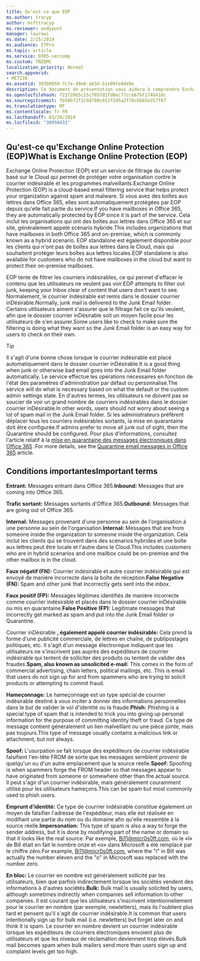 ```yaml
---
title: Qu'est-ce que EOP
ms.author: tracyp
author: msfttracyp
ms.reviewer: andypunt
manager: laurawi
ms.date: 2/25/2019
ms.audience: ITPro
ms.topic: article
ms.service: O365-seccomp
ms.custom: TN2DMC
localization_priority: Normal
search.appverid:
- MET150
ms.assetid: 393b0050-7c7e-49e6-a03d-b1e09fe4de9e
description: Ce document de présentation vous aidera à comprendre Exchange Online Protection (EOP) et quelques termes importants. Ceci s'applique aux clients Office 365 qui protègent les boîtes aux lettres Exchange Online hébergées dans le Cloud et les clients autonomes EOP qui protègent les boîtes aux lettres locales telles qu'Exchange Server 2016.
ms.openlocfilehash: f23f28b5c15c7057d1fd8ec77cce67bf1746410c
ms.sourcegitcommit: fb50bf2f2c9d780c911f245a2f78c6bb5e357f67
ms.translationtype: MT
ms.contentlocale: fr-FR
ms.lasthandoff: 03/28/2019
ms.locfileid: "30950431"
---
```

## <a name="what-is-exchange-online-protection-eop"></a><span data-ttu-id="a43d2-104">Qu'est-ce qu'Exchange Online Protection (EOP)</span><span class="sxs-lookup"><span data-stu-id="a43d2-104">What is Exchange Online Protection (EOP)</span></span>

<span data-ttu-id="a43d2-105">Exchange Online Protection (EOP) est un service de filtrage du courrier basé sur le Cloud qui permet de protéger votre organisation contre le courrier indésirable et les programmes malveillants.</span><span class="sxs-lookup"><span data-stu-id="a43d2-105">Exchange Online Protection (EOP) is a cloud-based email filtering service that helps protect your organization against spam and malware.</span></span> <span data-ttu-id="a43d2-106">Si vous avez des boîtes aux lettres dans Office 365, elles sont automatiquement protégées par EOP depuis qu'elle fait partie du service.</span><span class="sxs-lookup"><span data-stu-id="a43d2-106">If you have mailboxes in Office 365, they are automatically protected by EOP since it is part of the service.</span></span> <span data-ttu-id="a43d2-107">Cela inclut les organisations qui ont des boîtes aux lettres dans Office 365 et sur site, généralement appelé scénario hybride.</span><span class="sxs-lookup"><span data-stu-id="a43d2-107">This includes organizations that have mailboxes in both Office 365 and on-premise, which is commonly known as a hybrid scenario.</span></span> <span data-ttu-id="a43d2-108">EOP standalone est également disponible pour les clients qui n'ont pas de boîtes aux lettres dans le Cloud, mais qui souhaitent protéger leurs boîtes aux lettres locales.</span><span class="sxs-lookup"><span data-stu-id="a43d2-108">EOP standalone is also available for customers who do not have mailboxes in the cloud but want to protect their on-premise mailboxes.</span></span> 

<span data-ttu-id="a43d2-109">EOP tente de filtrer les courriers indésirables, ce qui permet d'effacer le contenu que les utilisateurs ne veulent pas voir.</span><span class="sxs-lookup"><span data-stu-id="a43d2-109">EOP attempts to filter out junk, keeping your Inbox clear of content that users don't want to see.</span></span> <span data-ttu-id="a43d2-110">Normalement, le courrier indésirable est remis dans le dossier courrier inDésirable.</span><span class="sxs-lookup"><span data-stu-id="a43d2-110">Normally, junk mail is delivered to the Junk Email folder.</span></span> <span data-ttu-id="a43d2-111">Certains utilisateurs aiment s'assurer que le filtrage fait ce qu'ils veulent, afin que le dossier courrier inDésirable soit un moyen facile pour les utilisateurs de s'en assurer.</span><span class="sxs-lookup"><span data-stu-id="a43d2-111">Some users like to check to make sure the filtering is doing what they want so the Junk Email folder is an easy way for users to check on their own.</span></span>  

> [!TIP]
> <span data-ttu-id="a43d2-112">Il s'agit d'une bonne chose lorsque le courrier indésirable est placé automatiquement dans le dossier courrier inDésirable.</span><span class="sxs-lookup"><span data-stu-id="a43d2-112">It is a good thing when junk or otherwise bad email goes into the Junk Email folder automatically.</span></span> <span data-ttu-id="a43d2-113">Le service effectue les opérations nécessaires en fonction de l'état des paramètres d'administration par défaut ou personnalisé.</span><span class="sxs-lookup"><span data-stu-id="a43d2-113">The service will do what is necessary based on what the default or the custom admin settings state.</span></span> <span data-ttu-id="a43d2-114">En d'autres termes, les utilisateurs ne doivent pas se soucier de voir un grand nombre de courriers indésirables dans le dossier courrier inDésirable.</span><span class="sxs-lookup"><span data-stu-id="a43d2-114">In other words, users should not worry about seeing a lot of spam mail in the Junk Email folder.</span></span> <span data-ttu-id="a43d2-115">Si les administrateurs préfèrent déplacer tous les courriers indésirables sortants, la mise en quarantaine doit être configurée.</span><span class="sxs-lookup"><span data-stu-id="a43d2-115">If admins prefer to move all junk out of sight, then the Quarantine should be configured.</span></span> <span data-ttu-id="a43d2-116">Pour plus d'informations, consultez l'article relatif à la [mise en quarantaine des messages électroniques dans Office 365](../quarantine-email-messages.md) .</span><span class="sxs-lookup"><span data-stu-id="a43d2-116">For more details, see the [Quarantine email messages in Office 365](../quarantine-email-messages.md) article.</span></span>

## <a name="important-terms"></a><span data-ttu-id="a43d2-117">Conditions importantes</span><span class="sxs-lookup"><span data-stu-id="a43d2-117">Important terms</span></span>

<span data-ttu-id="a43d2-118">**Entrant:** Messages entrant dans Office 365.</span><span class="sxs-lookup"><span data-stu-id="a43d2-118">**Inbound:** Messages that are coming into Office 365.</span></span>

<span data-ttu-id="a43d2-119">**Trafic sortant:** Messages sortants d'Office 365.</span><span class="sxs-lookup"><span data-stu-id="a43d2-119">**Outbound:** Messages that are going out of Office 365.</span></span>

<span data-ttu-id="a43d2-120">**Internal:** Messages provenant d'une personne au sein de l'organisation à une personne au sein de l'organisation.</span><span class="sxs-lookup"><span data-stu-id="a43d2-120">**Internal:** Messages that are from someone inside the organization to someone inside the organization.</span></span> <span data-ttu-id="a43d2-121">Cela inclut les clients qui se trouvent dans des scénarios hybrides et une boîte aux lettres peut être locale et l'autre dans le Cloud.</span><span class="sxs-lookup"><span data-stu-id="a43d2-121">This includes customers who are in hybrid scenarios and one mailbox could be on-premise and the other mailbox is in the cloud.</span></span>

<span data-ttu-id="a43d2-122">**Faux négatif (FN):** Courrier indésirable et autre courrier indésirable qui est envoyé de manière incorrecte dans la boîte de réception.</span><span class="sxs-lookup"><span data-stu-id="a43d2-122">**False Negative (FN):** Spam and other junk that incorrectly gets sent into the inbox.</span></span>

<span data-ttu-id="a43d2-123">**Faux positif (FP):** Messages légitimes identifiés de manière incorrecte comme courrier indésirable et placés dans le dossier courrier inDésirable ou mis en quarantaine.</span><span class="sxs-lookup"><span data-stu-id="a43d2-123">**False Positive (FP):** Legitimate messages that incorrectly get marked as spam and put into the Junk Email folder or Quarantine.</span></span>

<span data-ttu-id="a43d2-124">Courrier inDésirable **, également appelé courrier indésirable:** Cela prend la forme d'une publicité commerciale, de lettres en chaîne, de publipostages politiques, etc. Il s'agit d'un message électronique indiquant que les utilisateurs ne s'inscrivent pas auprès des expéditeurs de courrier indésirable qui tentent de solliciter des produits ou tentent de valider des fraudes.</span><span class="sxs-lookup"><span data-stu-id="a43d2-124">**Spam, also known as unsolicited e-mail:** This comes in the form of commercial advertising, chain letters, political mailings, etc. This is email that users do not sign up for and from spammers who are trying to solicit products or attempting to commit fraud.</span></span>

<span data-ttu-id="a43d2-125">**Hameçonnage:** Le hameçonnage est un type spécial de courrier indésirable destiné à vous inciter à donner des informations personnelles dans le but de valider le vol d'identité ou la fraude.</span><span class="sxs-lookup"><span data-stu-id="a43d2-125">**Phish:** Phishing is a special type of spam that is intended to trick you into giving up personal information for the purpose of committing identity theft or fraud.</span></span> <span data-ttu-id="a43d2-126">Ce type de message contient généralement un lien malveillant ou une pièce jointe, mais pas toujours.</span><span class="sxs-lookup"><span data-stu-id="a43d2-126">This type of message usually contains a malicious link or attachment, but not always.</span></span>

<span data-ttu-id="a43d2-127">**Spoof:** L'usurpation se fait lorsque des expéditeurs de courrier indésirable falsifient l'en-tête FROM de sorte que les messages semblent provenir de quelqu'un ou d'un autre emplacement que la source réelle.</span><span class="sxs-lookup"><span data-stu-id="a43d2-127">**Spoof:** Spoofing is when spammers forge the FROM header so that messages appear to have originated from someone or somewhere other than the actual source.</span></span> <span data-ttu-id="a43d2-128">Il peut s'agir d'un courrier indésirable, mais généralement couramment utilisé pour les utilisateurs hameçons.</span><span class="sxs-lookup"><span data-stu-id="a43d2-128">This can be spam but most commonly used to phish users.</span></span>

<span data-ttu-id="a43d2-129">**Emprunt d'identité:** Ce type de courrier indésirable constitue également un moyen de falsifier l'adresse de l'expéditeur, mais elle est réalisée en modifiant une partie du nom ou du domaine afin qu'elle ressemble à la source réelle.</span><span class="sxs-lookup"><span data-stu-id="a43d2-129">**Impersonation:** This type of spam is also a way to forge the sender address, but it is done by modifying part of the name or domain so that it looks like the real source.</span></span> <span data-ttu-id="a43d2-130">Par exemple, Bi11@micr0s0ft.com, où le «l» de Bill était en fait le nombre onze et «o» dans Microsoft a été remplacé par le chiffre zéro.</span><span class="sxs-lookup"><span data-stu-id="a43d2-130">For example, Bi11@micr0s0ft.com, where the "l" in Bill was actually the number eleven and the "o" in Microsoft was replaced with the number zero.</span></span>

<span data-ttu-id="a43d2-131">**En bloc:** Le courrier en nombre est généralement sollicité par les utilisateurs, bien que parfois indirectement lorsque les sociétés vendent des informations à d'autres sociétés.</span><span class="sxs-lookup"><span data-stu-id="a43d2-131">**Bulk:** Bulk mail is usually solicited by users, although sometimes indirectly when companies sell information to other companies.</span></span> <span data-ttu-id="a43d2-132">Il est courant que les utilisateurs s'inscrivent intentionnellement pour le courrier en nombre (par exemple, newletters), mais ils l'oublient plus tard et pensent qu'il s'agit de courrier indésirable.</span><span class="sxs-lookup"><span data-stu-id="a43d2-132">It is common that users intentionally sign up for bulk mail (i.e. newletters) but forget later on and think it is spam.</span></span> <span data-ttu-id="a43d2-133">Le courrier en nombre devient un courrier indésirable lorsque les expéditeurs de courriers électroniques envoient plus de utilisateurs et que les niveaux de réclamation deviennent trop élevés.</span><span class="sxs-lookup"><span data-stu-id="a43d2-133">Bulk mail becomes spam when bulk mailers send more than users sign up and complaint levels get too high.</span></span>
